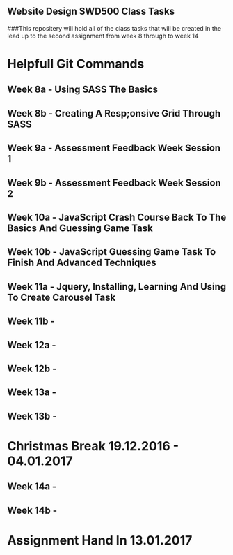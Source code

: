 ## Website Design SWD500 Class Tasks

###This repositery will hold all of the class tasks that will be created in the lead up to the second assignment from week 8 through to week 14 

# Helpfull Git Commands 



## Week 8a - Using SASS The Basics

## Week 8b - Creating A Resp;onsive Grid Through SASS

## Week 9a - Assessment Feedback Week Session 1 

## Week 9b - Assessment Feedback Week Session 2 

## Week 10a - JavaScript Crash Course Back To The Basics And Guessing Game Task 

## Week 10b - JavaScript Guessing Game Task To Finish And Advanced Techniques 

## Week 11a - Jquery, Installing, Learning And Using To Create Carousel Task 

## Week 11b - 

## Week 12a - 

## Week 12b -  

## Week 13a - 

## Week 13b - 

# Christmas Break 19.12.2016 - 04.01.2017

## Week 14a - 

## Week 14b - 

# Assignment Hand In 13.01.2017
